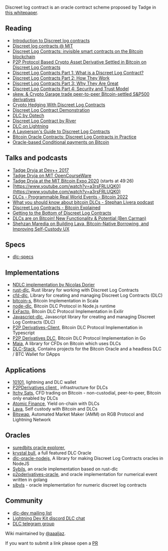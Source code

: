 Discreet log contract is an oracle contract scheme proposed by Tadge in [this whitepaper](https://adiabat.github.io/dlc.pdf).

## Reading
* [Introduction to Discreet log contracts](https://github.com/discreetlogcontracts/dlcspecs/blob/master/Introduction.md)
* [Discreet log contracts @ MIT](https://dci.mit.edu/smart-contracts)
* [Discreet Log Contracts: invisible smart contracts on the Bitcoin blockchain](https://medium.com/@gertjaap/discreet-log-contracts-invisible-smart-contracts-on-the-bitcoin-blockchain-cc8afbdbf0db)
* [P2P Protocol Based Crypto Asset Derivative Settled in Bitcoin on Discreet Log Contracts](https://medium.com/crypto-garage/p2p-protocol-based-crypto-asset-derivative-settled-in-bitcoin-on-discreet-log-contracts-13c823448ae8)
* [Discreet Log Contracts Part 1: What is a Discreet Log Contract?](https://suredbits.com/discreet-log-contracts-part-1-what-is-a-discreet-log-contract/)
* [Discreet Log Contracts Part 2: How They Work](https://suredbits.com/discreet-log-contracts-part-2-how-they-work-adaptor-version/)
* [Discreet Log Contracts Part 3: Why They Are Great](https://suredbits.com/discreet-log-contracts-part-3-why-they-are-great/)
* [Discreet Log Contracts Part 4: Security and Trust Model](https://suredbits.com/discreet-log-contracts-part-4-security-and-trust-model/)
* [skew. & Crypto Garage trade peer-to-peer Bitcoin-settled S&P500 derivatives](https://medium.com/crypto-garage/skew-crypto-garage-trade-peer-to-peer-bitcoin-settled-s-p500-derivatives-f9958db011dd)
* [Crypto Hedging With Discreet Log Contracts](https://suredbits.com/crypto-hedging-with-discreet-log-contracts/)
* [Discreet Log Contract Demonstration](https://suredbits.com/discreet-log-contract-demonstration/)
* [DLC by Optech](https://bitcoinops.org/en/topics/discreet-log-contracts/)
* [Discreet Log Contract by River](https://river.com/learn/terms/d/discreet-log-contract-dlc/)
* [DLC on Lightning](https://medium.com/crypto-garage/dlc-on-lightning-cb5d191f6e64)
* [A Layperson's Guide to Discreet Log Contracts](https://atomic.finance/blog/a-laypersons-guide-to-discreet-log-contracts-atomic-yield-series-part-3/)
* [Bitcoin Oracle Contracts: Discreet Log Contracts in Practice](https://ieeexplore.ieee.org/document/9805512)
* [Oracle-based Conditional payments on Bitcoin](https://blog.lnmarkets.com/oracle-based-conditionnal-payment-on-bitcoin-2/)

## Talks and podcasts

* [Tadge Dryja at Dev++ 2017](https://www.youtube.com/watch?v=FU-rA5dkTHI)
* [Tadge Dryja on MIT OpenCourseWare](https://www.youtube.com/watch?v=P6AX8KdXAts)
* [Tadge Dryja at the MIT Bitcoin Expo 2020](https://livestream.com/accounts/2261474/events/9019383/videos/202643580) (starts at 49:26)
* [https://www.youtube.com/watch?v=a3rsFRLUQK0](https://www.youtube.com/watch?v=a3rsFRLUQK0)
* [DLCs - Programmable Real World Events - Bitcoin 2022](https://www.youtube.com/watch?v=w7uoFXsAR6Y)
* [What you should know about bitcoin DLCs - Stephan Livera podcast](https://stephanlivera.com/episode/219/)
* [Discreet Log Contracts - Bitcoin Explained](https://podcasts.google.com/feed/aHR0cHM6Ly9uYWRvYnRjLmxpYnN5bi5jb20vcnNz/episode/YTc0ZGY5MzEtMDE3Yy00ZTQ2LTkzNjgtZTQ2N2JmZDQxYWQz)
* [Getting to the Bottom of Discreet Log Contracts](https://podcasts.google.com/feed/aHR0cHM6Ly9hbmNob3IuZm0vcy83MmNhYmJlOC9wb2RjYXN0L3Jzcw/episode/NmE0YzVlNWYtYmJhYi00NjUyLWI1ZTItNzA2MjFkYmJmM2Yx)
* [DLCs are on Bitcoin! New Functionality & Potential (Ben Carman)](https://podcasts.google.com/feed/aHR0cHM6Ly9hbmNob3IuZm0vcy84MGQ1Y2ZjL3BvZGNhc3QvcnNz/episode/MjBhZTJkZDgtODI1ZC00NzNkLWE5NTktMTE5N2MxNWQzN2U4)
* [Shehzan Maredia on Building Lava, Bitcoin-Native Borrowing, and Improving Self-Custody UX](https://www.stacksats.how/podcasts/e107-shehzan-maredia-on-building-lava-bitcoin-native-borrowing-and-improving-self-custody-ux) 

## Specs
* [dlc-specs](https://github.com/discreetlogcontracts/dlcspecs)

## Implementations 
* [NDLC implementation by Nicolas Dorier](https://github.com/dgarage/NDLC) 
* [rust-dlc](https://github.com/p2pderivatives/rust-dlc), Rust library for working with Discreet Log Contracts 
* [cfd-dlc](https://github.com/p2pderivatives/cfd-dlc), Library for creating and managing Discreet Log Contracts (DLC) 
* [bitcoin-s](https://github.com/bitcoin-s/bitcoin-s), Bitcoin Implementation in Scala 
* [node-dlc](https://github.com/AtomicFinance/node-dlc), Bitcoin DLC Protocol in Node.js runtime
* [ExFacto](https://github.com/ExFacto/exfacto), Bitcoin DLC Protocol Implementation in Exilir
* [Javascript-dlc](https://github.com/AreaLayer/javascript-dlc), Javascript library for creating and managing Discreet Log Contracts (DLC)
* [P2P Derivatives-Client](https://github.com/p2pderivatives/p2pderivatives-client), Bitcoin DLC Protocol Implementation in Typescript
* [P2P Derivatives DLC](https://github.com/p2pderivatives/dlc), Bitcoin DLC Protocol Implementation in Go
* [Maia](https://github.com/comit-network/maia), A library for CFDs on Bitcoin which uses DLCs
* [DLC-Stack](https://github.com/DLC-link/dlc-stack),  Contains projects for the Bitcoin Oracle and a headless DLC / BTC Wallet for DApps

## Applications 
* [10101](https://github.com/get10101/10101), lightning and DLC wallet
* [P2PDerivatives client ](https://github.com/p2pderivatives/p2pderivatives-client), infrastructure for DLCs
* [Itchy Sats](https://github.com/itchysats/itchysats), CFD trading on Bitcoin - non-custodial, peer-to-peer, Bitcoin only enabled by DLCs
* [Atomic Finance](https://atomic.finance/), Yield on-chain with DLCs
* [Lava](https://www.lava.xyz/),  Self custody with Bitcoin and DLCs
* [Bitswap](https://github.com/Bitswap-BiFi), Automated Market Maker (AMM) on RGB Protocol and Lightning Network

## Oracles
* [suredbits oracle explorer](https://oracle.suredbits.com/), 
* [krystal bull](https://github.com/bitcoin-s/krystal-bull), a full featured DLC Oracle
* [dlc-oracle-nodejs](https://github.com/mit-dci/dlc-oracle-nodejs),  A library for making Discreet Log Contracts oracles in NodeJS 
* [Sybils](https://github.com/lava-xyz/sibyls), an oracle implementation based on rust-dlc
* [p2pderivatives-oracle](https://github.com/p2pderivatives/p2pderivatives-oracle), and oracle implementation for numerical event written in golang
* [sibyls](https://github.com/lava-xyz/sibyls) - oracle implementation for numeric discreet log contracts 

## Community 
* [dlc-dev mailing list](https://mailmanlists.org/mailman/listinfo/dlc-dev)
* [Lightning Dev Kit discord DLC chat](https://discord.gg/5AcknnMfBw)
* [DLC telegram group](https://t.me/BitcoinDLCs)




 Wiki maintained by [@aaaljaz](https://twitter.com/aaaljaz).
 
 If you want to submit a link please open a [PR](https://github.com/aljazceru/discreet-log-contracts)
